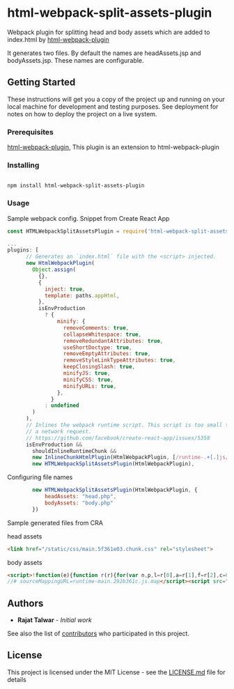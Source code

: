 # html-webpack-split-assets-plugin

Webpack plugin for splitting head and body assets which are added to index.html by [html-webpack-plugin](https://github.com/jantimon/html-webpack-plugin)

It generates two files. By default the names are headAssets.jsp and bodyAssets.jsp. These names are configurable.

## Getting Started

These instructions will get you a copy of the project up and running on your local machine for development and testing purposes. See deployment for notes on how to deploy the project on a live system.

### Prerequisites

[html-webpack-plugin](https://github.com/jantimon/html-webpack-plugin), This plugin is an extension to html-webpack-plugin

### Installing

```

npm install html-webpack-split-assets-plugin

```

### Usage

Sample webpack config. Snippet from Create React App


```js
const HTMLWebpackSplitAssetsPlugin = require('html-webpack-split-assets-plugin');

...
plugins: [
      // Generates an `index.html` file with the <script> injected.
      new HtmlWebpackPlugin(
        Object.assign(
          {},
          {
            inject: true,
            template: paths.appHtml,
          },
          isEnvProduction
            ? {
                minify: {
                  removeComments: true,
                  collapseWhitespace: true,
                  removeRedundantAttributes: true,
                  useShortDoctype: true,
                  removeEmptyAttributes: true,
                  removeStyleLinkTypeAttributes: true,
                  keepClosingSlash: true,
                  minifyJS: true,
                  minifyCSS: true,
                  minifyURLs: true,
                },
              }
            : undefined
        )
      ),
      // Inlines the webpack runtime script. This script is too small to warrant
      // a network request.
      // https://github.com/facebook/create-react-app/issues/5358
      isEnvProduction &&
        shouldInlineRuntimeChunk &&
        new InlineChunkHtmlPlugin(HtmlWebpackPlugin, [/runtime-.+[.]js/]),
        new HTMLWebpackSplitAssetsPlugin(HtmlWebpackPlugin),

```

Configuring file names

```js
        new HTMLWebpackSplitAssetsPlugin(HtmlWebpackPlugin, {
            headAssets: "head.php",
            bodyAssets: "body.php"
        })
```

Sample generated files from CRA

head assets

```html
<link href="/static/css/main.5f361e03.chunk.css" rel="stylesheet">
```

body assets
```html
<script>!function(e){function r(r){for(var n,p,l=r[0],a=r[1],f=r[2],c=0,s=[];c<l.length;c++)p=l[c],Object.prototype.hasOwnProperty.call(o,p)&&o[p]&&s.push(o[p][0]),o[p]=0;for(n in a)Object.prototype.hasOwnProperty.call(a,n)&&(e[n]=a[n]);for(i&&i(r);s.length;)s.shift()();return u.push.apply(u,f||[]),t()}function t(){for(var e,r=0;r<u.length;r++){for(var t=u[r],n=!0,l=1;l<t.length;l++){var a=t[l];0!==o[a]&&(n=!1)}n&&(u.splice(r--,1),e=p(p.s=t[0]))}return e}var n={},o={1:0},u=[];function p(r){if(n[r])return n[r].exports;var t=n[r]={i:r,l:!1,exports:{}};return e[r].call(t.exports,t,t.exports,p),t.l=!0,t.exports}p.m=e,p.c=n,p.d=function(e,r,t){p.o(e,r)||Object.defineProperty(e,r,{enumerable:!0,get:t})},p.r=function(e){"undefined"!==typeof Symbol&&Symbol.toStringTag&&Object.defineProperty(e,Symbol.toStringTag,{value:"Module"}),Object.defineProperty(e,"__esModule",{value:!0})},p.t=function(e,r){if(1&r&&(e=p(e)),8&r)return e;if(4&r&&"object"===typeof e&&e&&e.__esModule)return e;var t=Object.create(null);if(p.r(t),Object.defineProperty(t,"default",{enumerable:!0,value:e}),2&r&&"string"!=typeof e)for(var n in e)p.d(t,n,function(r){return e[r]}.bind(null,n));return t},p.n=function(e){var r=e&&e.__esModule?function(){return e.default}:function(){return e};return p.d(r,"a",r),r},p.o=function(e,r){return Object.prototype.hasOwnProperty.call(e,r)},p.p="/";var l=this["webpackJsonpsample-app"]=this["webpackJsonpsample-app"]||[],a=l.push.bind(l);l.push=r,l=l.slice();for(var f=0;f<l.length;f++)r(l[f]);var i=a;t()}([]);
//# sourceMappingURL=runtime-main.292b361c.js.map</script><script src="/static/js/2.58760b6e.chunk.js"></script><script src="/static/js/main.4a2afb18.chunk.js"></script>
```


## Authors

- **Rajat Talwar** - _Initial work_

See also the list of [contributors](https://github.com/rajatmtalwar/html-webpack-split-assets-plugin/graphs/contributors) who participated in this project.

## License

This project is licensed under the MIT License - see the [LICENSE.md](LICENSE.md) file for details
